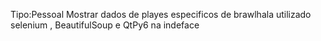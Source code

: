 Tipo:Pessoal 
Mostrar dados de playes especificos de brawlhala utilizado selenium , BeautifulSoup e QtPy6 na indeface 
